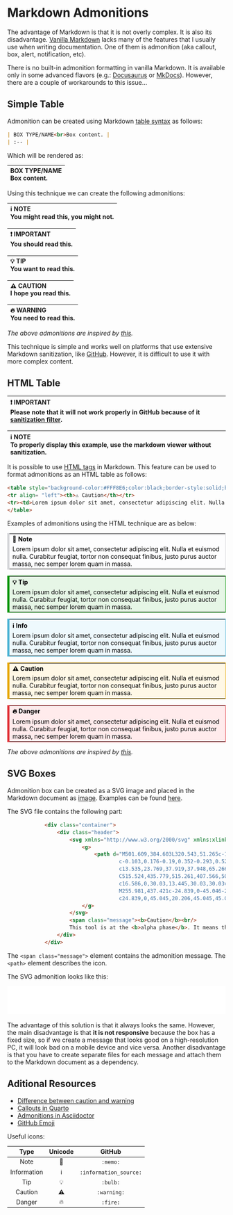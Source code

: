 # Markdown Admonitions

The advantage of Markdown is that it is not overly complex. It is also its disadvantage. [Vanilla Markdown](https://daringfireball.net/projects/markdown/) lacks many of the features that I usually use when writing documentation. One of them is admonition (aka callout, box, alert, notification, etc).

There is no built-in admonition formatting in vanilla Markdown. It is available only in some advanced flavors (e.g.: [Docusaurus](https://docusaurus.io/docs/markdown-features/admonitions) or [MkDocs](https://squidfunk.github.io/mkdocs-material/reference/admonitions/)). However, there are a couple of workarounds to this issue...
## Simple Table

Admonition can be created using Markdown [table syntax](https://www.markdownguide.org/extended-syntax/#tables) as follows: 

```markdown
| BOX TYPE/NAME<br>Box content. |
| :-- |
```

Which will be rendered as:

| BOX TYPE/NAME<br>Box content. |
| :-- |

Using this technique we can create the following admonitions:

| ℹ️ NOTE<br>You might read this, you might not. |
| :-- |

| ❗ IMPORTANT<br>You should read this. |
| :-- |

| 💡 TIP<br>You want to read this. |
| :-- |

| ⚠️ CAUTION<br>I hope you read this. |
| :-- |

| 🔥 WARNING<br>You need to read this. |
| :-- |

_The above admonitions are inspired by [this](https://github.com/elviswolcott/remark-admonitions#infima-docusaurus-v2)._

This technique is simple and works well on platforms that use extensive Markdown sanitization, like [GitHub](https://github.com/github/markup). However, it is difficult to use it with more complex content.

## HTML Table

| ❗ IMPORTANT<br>Please note that it will not work properly in GitHub because of it [sanitization filter](https://github.com/github/markup). |
| :-- |

| ℹ️ NOTE<br>To properly display this example, use the markdown viewer without sanitization. |
| :-- |

It is possible to use [HTML tags](https://www.markdownguide.org/basic-syntax/#html) in Markdown. This feature can be used to format admonitions as an HTML table as follows:

```html
<table style="background-color:#FFF8E6;color:black;border-style:solid;border-color:#E6A700;border-width:thin;border-left-width:thick;">
<tr align= "left"><th>⚠️ Caution</th></tr>
<tr><td>Lorem ipsum dolor sit amet, consectetur adipiscing elit. Nulla et euismod nulla. Curabitur feugiat, tortor non consequat finibus, justo purus auctor massa, nec semper lorem quam in massa.</td></tr> 
</table>
```

Examples of admonitions using the HTML technique are as below:

<table style="background-color:#FDFDFE;color:black;border-style:solid;border-color:#D4D5D8;border-width:thin;border-left-width:thick;">
<tr align= "left"><th>📝 Note</th></tr>
<tr><td>Lorem ipsum dolor sit amet, consectetur adipiscing elit. Nulla et euismod nulla. Curabitur feugiat, tortor non consequat finibus, justo purus auctor massa, nec semper lorem quam in massa.</td></tr> 
</table>

<table style="background-color:#E6F6E6;color:black;border-style:solid;border-color:#009400;border-width:thin;border-left-width:thick;">
<tr align= "left"><th>💡 Tip</th></tr>
<tr><td>Lorem ipsum dolor sit amet, consectetur adipiscing elit. Nulla et euismod nulla. Curabitur feugiat, tortor non consequat finibus, justo purus auctor massa, nec semper lorem quam in massa.</td></tr> 
</table>

<table style="background-color:#EEF9FD;color:black;border-style:solid;border-color:#4CB3D4;border-width:thin;border-left-width:thick;">
<tr align= "left"><th>ℹ️ Info</th></tr>
<tr><td>Lorem ipsum dolor sit amet, consectetur adipiscing elit. Nulla et euismod nulla. Curabitur feugiat, tortor non consequat finibus, justo purus auctor massa, nec semper lorem quam in massa.</td></tr> 
</table>

<table style="background-color:#FFF8E6;color:black;border-style:solid;border-color:#E6A700;border-width:thin;border-left-width:thick;">
<tr align= "left"><th>⚠️ Caution</th></tr>
<tr><td>Lorem ipsum dolor sit amet, consectetur adipiscing elit. Nulla et euismod nulla. Curabitur feugiat, tortor non consequat finibus, justo purus auctor massa, nec semper lorem quam in massa.</td></tr> 
</table>

<table style="background-color:#FFEBEC;color:black;border-style:solid;border-color:#E13238;border-width:thin;border-left-width:thick;">
<tr align= "left"><th>🔥 Danger</th></tr>
<tr><td>Lorem ipsum dolor sit amet, consectetur adipiscing elit. Nulla et euismod nulla. Curabitur feugiat, tortor non consequat finibus, justo purus auctor massa, nec semper lorem quam in massa.</td></tr> 
</table>

_The above admonitions are inspired by [this](https://github.com/elviswolcott/remark-admonitions#classic-docusaurus-v1)._

## SVG Boxes

Admonition box can be created as a SVG image and placed in the Markdown document as [image](https://www.markdownguide.org/basic-syntax/#images-1). Examples can be found [here](https://github.com/berakoc/github-notification-markups).

The SVG file contains the following part:

```html
			<div class="container">
				<div class="header">
					<svg xmlns="http://www.w3.org/2000/svg" xmlns:xlink="http://www.w3.org/1999/xlink" x="0px" y="0px" fill="#9F6000" viewBox="0 0 512 512" style="enable-background:new 0 0 512 512;" xml:space="preserve">
						<g>
							<path d="M501.609,384.603L320.543,51.265c-13.666-23.006-37.802-36.746-64.562-36.746c-26.76,0-50.896,13.74-64.562,36.746
									c-0.103,0.176-0.19,0.352-0.293,0.528L10.662,384.076c-13.959,23.491-14.223,51.702-0.719,75.457
									c13.535,23.769,37.919,37.948,65.266,37.948h360.544c27.347,0,52.733-14.179,66.267-37.948
									C515.524,435.779,515.261,407.566,501.609,384.603z M225.951,167.148c0-16.586,13.445-30.03,30.03-30.03
									c16.586,0,30.03,13.445,30.03,30.03v120.121c0,16.584-13.445,30.03-30.03,30.03s-30.03-13.447-30.03-30.03V167.148z
									M255.981,437.421c-24.839,0-45.046-20.206-45.046-45.046c0-24.839,20.206-45.045,45.046-45.045
									c24.839,0,45.045,20.206,45.045,45.045C301.027,417.214,280.821,437.421,255.981,437.421z"/>
						</g>
					</svg>
					<span class="message"><b>Caution</b><br/>
					This tool is at the <b>alpha phase</b>. It means that the code is not a complete solution; that the code may not be fully functional; that the code may not have been tested or validated; and that the code may have bugs and errors. The tool may change drastically once it reaches the beta phase. <b>Use at your own risk.</b></span>
				</div>
			</div>
```

The `<span class="message">` element contains the admonition message. The `<path>` element describes the icon.

The SVG admonition looks like this:

![](/SVG/ExampleWarning.svg)

The advantage of this solution is that it always looks the same. However, the main disadvantage is that **it is not responsive** because the box has a fixed size, so if we create a message that looks good on a high-resolution PC, it will look bad on a mobile device and vice versa. Another disadvantage is that you have to create separate files for each message and attach them to the Markdown document as a dependency.

## Aditional Resources

- [Difference between caution and warning](https://www.differencebetween.com/difference-between-caution-and-vs-warning/)
- [Callouts in Quarto](https://quarto.org/docs/authoring/callouts.html)
- [Admonitions in Asciidoctor](https://docs.asciidoctor.org/asciidoc/latest/blocks/admonitions/)
- [GitHub Emoji](https://github.com/ikatyang/emoji-cheat-sheet/blob/master/README.md)

Useful icons:

| Type        | Unicode | GitHub |
| :---------: | :-----: | :----: |
| Note        | 📝       | `:memo:` |
| Information | ℹ️       | `:information_source:` |
| Tip         | 💡       | `:bulb:` |
| Caution     | ⚠️       | `:warning:` |
| Danger      | 🔥       | `:fire:` |
